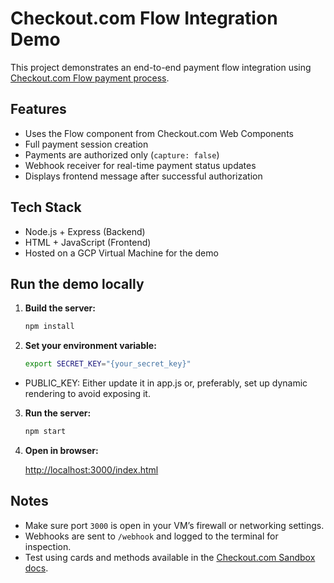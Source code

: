 # Checkout.com Flow Integration Demo

This project demonstrates an end-to-end payment flow integration using [Checkout.com Flow payment process](https://www.checkout.com/docs/payments/accept-payments/accept-a-payment-on-your-website/get-started-with-flow).

## Features

- Uses the Flow component from Checkout.com Web Components
- Full payment session creation
- Payments are authorized only (`capture: false`)
- Webhook receiver for real-time payment status updates
- Displays frontend message after successful authorization

## Tech Stack

- Node.js + Express (Backend)
- HTML + JavaScript (Frontend)
- Hosted on a GCP Virtual Machine for the demo

## Run the demo locally

1. **Build the server:**

   ```bash
   npm install
   ```

2. **Set your environment variable:**

   ```bash
   export SECRET_KEY="{your_secret_key}"
   ```
- PUBLIC_KEY: Either update it in app.js or, preferably, set up dynamic rendering to avoid exposing it.

3. **Run the server:**

   ```bash
   npm start
   ```

4. **Open in browser:**

   [http://localhost:3000/index.html](http://localhost:3000/index.html)

## Notes

- Make sure port `3000` is open in your VM’s firewall or networking settings.
- Webhooks are sent to `/webhook` and logged to the terminal for inspection.
- Test using cards and methods available in the [Checkout.com Sandbox docs](https://www.checkout.com/docs/developer-resources/testing/test-cards).